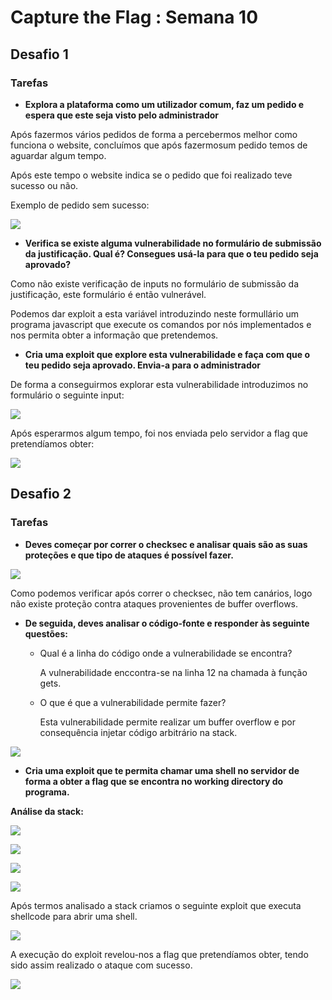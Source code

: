 # **Capture the Flag : Semana 10**

## **Desafio 1**

### **Tarefas**

- **Explora a plataforma como um utilizador comum, faz um pedido e espera que este seja visto pelo administrador**

Após fazermos vários pedidos de forma a percebermos  melhor como funciona o website, concluímos que após fazermosum pedido temos de aguardar algum tempo. 

Após este tempo o website indica se o pedido que foi realizado teve sucesso ou não.

Exemplo de pedido sem sucesso:

![](images/ctf10erros.png)


- **Verifica se existe alguma vulnerabilidade no formulário de submissão da justificação. Qual é? Consegues usá-la para que o teu pedido seja aprovado?**

Como não existe verificação de inputs no formulário de submissão da justificação, este formulário é então vulnerável.

Podemos dar exploit a esta variável introduzindo neste formullário um programa javascript que execute os comandos por nós implementados e nos permita obter a informação que pretendemos.

- **Cria uma exploit que explore esta vulnerabilidade e faça com que o teu pedido seja aprovado. Envia-a para o administrador**

De forma a conseguirmos explorar esta  vulnerabilidade introduzimos no formulário o seguinte input:

![](images/ctf10input.png)

Após esperarmos algum tempo, foi nos enviada pelo servidor a flag que pretendíamos obter:

![](images/ctf10answer.png)


## **Desafio 2**

### **Tarefas**

- **Deves começar por correr o checksec e analisar quais são as suas proteções e que tipo de ataques é possível fazer.**

![](images/ctf10def2a.png)

Como podemos verificar após correr o checksec, não tem canários, logo não existe proteção contra ataques provenientes de buffer overflows.

- **De seguida, deves analisar o código-fonte e responder às seguinte questões:**

    - Qual é a linha do código onde a vulnerabilidade se encontra?
        
        A vulnerabilidade enccontra-se na linha 12 na chamada à função gets.

    - O que é que a vulnerabilidade permite fazer?

        Esta vulnerabilidade permite realizar um buffer overflow e por consequência injetar código arbitrário na stack.

![](images/ctf10def2b.png)


- **Cria uma exploit que te permita chamar uma shell no servidor de forma a obter a flag que se encontra no working directory do programa.**

**Análise da stack:**

![](images/ctf10def2c.png)


![](images/ctf10def2d.png)



![](images/ctf10def2e.png)


![](images/ctf10def2f.png)

Após termos analisado a stack criamos o seguinte exploit que executa shellcode para abrir uma shell.

![](images/ctf10def2g.png)

A execução do exploit revelou-nos a flag que pretendíamos obter, tendo sido assim realizado o ataque com sucesso.

![](images/ctf10def2h.png)


